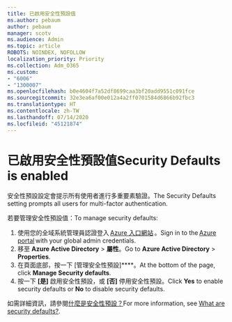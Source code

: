 ```yaml
---
title: 已啟用安全性預設值
ms.author: pebaum
author: pebaum
manager: scotv
ms.audience: Admin
ms.topic: article
ROBOTS: NOINDEX, NOFOLLOW
localization_priority: Priority
ms.collection: Adm_O365
ms.custom:
- "6006"
- "1300007"
ms.openlocfilehash: b0e4604f7a52df8699caa3bf20add9551c091fce
ms.sourcegitcommit: 32e3ea6af00e012a4a2ff0701584d6866b92fbc3
ms.translationtype: HT
ms.contentlocale: zh-TW
ms.lasthandoff: 07/14/2020
ms.locfileid: "45121874"
---
```

# <a name="security-defaults-is-enabled"></a><span data-ttu-id="8bbcf-102">已啟用安全性預設值</span><span class="sxs-lookup"><span data-stu-id="8bbcf-102">Security Defaults is enabled</span></span>

<span data-ttu-id="8bbcf-103">安全性預設設定會提示所有使用者進行多重要素驗證。</span><span class="sxs-lookup"><span data-stu-id="8bbcf-103">The Security Defaults setting prompts all users for multi-factor authentication.</span></span>

<span data-ttu-id="8bbcf-104">若要管理安全性預設值：</span><span class="sxs-lookup"><span data-stu-id="8bbcf-104">To manage security defaults:</span></span>

1. <span data-ttu-id="8bbcf-105">使用您的全域系統管理員認證登入 [Azure 入口網站](https://ms.portal.azure.com/) 。</span><span class="sxs-lookup"><span data-stu-id="8bbcf-105">Sign in to the [Azure portal](https://ms.portal.azure.com/) with your global admin credentials.</span></span>
2. <span data-ttu-id="8bbcf-106">移至 **Azure Active Directory** > **屬性**。</span><span class="sxs-lookup"><span data-stu-id="8bbcf-106">Go to **Azure Active Directory** > **Properties**.</span></span>
3. <span data-ttu-id="8bbcf-107">在頁面底部，按一下 [管理安全性預設]\*\*\*\*。</span><span class="sxs-lookup"><span data-stu-id="8bbcf-107">At the bottom of the page, click **Manage Security defaults**.</span></span>
4. <span data-ttu-id="8bbcf-108">按一下 **[是]** 啟用安全性預設，或 **[否]** 停用安全性預設。</span><span class="sxs-lookup"><span data-stu-id="8bbcf-108">Click **Yes** to enable security defaults or **No** to disable security defaults.</span></span>

<span data-ttu-id="8bbcf-109">如需詳細資訊，請參閱[什麼是安全性預設？](https://docs.microsoft.com/azure/active-directory/fundamentals/concept-fundamentals-security-defaults)</span><span class="sxs-lookup"><span data-stu-id="8bbcf-109">For more information, see [What are security defaults?](https://docs.microsoft.com/azure/active-directory/fundamentals/concept-fundamentals-security-defaults).</span></span>